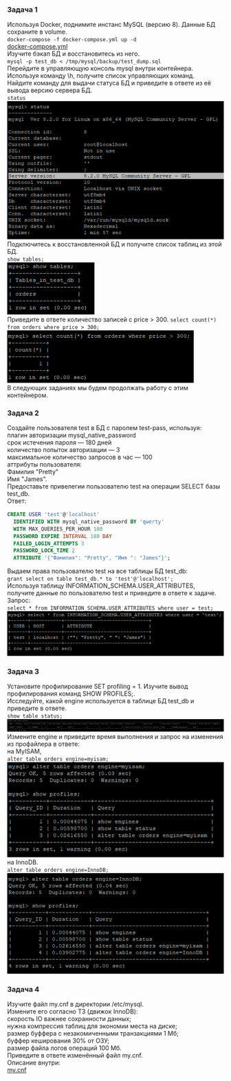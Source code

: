 ### Задача 1
Используя Docker, поднимите инстанс MySQL (версию 8). Данные БД сохраните в volume.  
`docker-compose -f docker-compose.yml up -d`  
[docker-compose.yml](https://github.com/Svalker1989/MySQL/blob/main/docker-compose.yml)  
Изучите бэкап БД и восстановитесь из него.  
`mysql -p test_db < /tmp/mysql/backup/test_dump.sql`  
Перейдите в управляющую консоль mysql внутри контейнера.  
Используя команду \h, получите список управляющих команд.  
Найдите команду для выдачи статуса БД и приведите в ответе из её вывода версию сервера БД.  
`status`  
![](https://github.com/Svalker1989/MySQL/blob/main/Z1_1.PNG)  
Подключитесь к восстановленной БД и получите список таблиц из этой БД.  
`show tables;`  
![](https://github.com/Svalker1989/MySQL/blob/main/Z1_2.PNG)  
Приведите в ответе количество записей с price > 300.
`select count(*) from orders where price > 300;`  
![](https://github.com/Svalker1989/MySQL/blob/main/Z1_3.PNG)  
В следующих заданиях мы будем продолжать работу с этим контейнером.  
  
### Задача 2
Создайте пользователя test в БД c паролем test-pass, используя:  
плагин авторизации mysql_native_password  
срок истечения пароля — 180 дней  
количество попыток авторизации — 3  
максимальное количество запросов в час — 100  
аттрибуты пользователя:  
Фамилия "Pretty"  
Имя "James".  
Предоставьте привелегии пользователю test на операции SELECT базы test_db.  
Ответ:  
```SQL
CREATE USER 'test'@'localhost'
  IDENTIFIED WITH mysql_native_password BY 'qwerty'
  WITH MAX_QUERIES_PER_HOUR 100
  PASSWORD EXPIRE INTERVAL 180 DAY
  FAILED_LOGIN_ATTEMPTS 3 
  PASSWORD_LOCK_TIME 2 
  ATTRIBUTE '{"Фамилия": "Pretty", "Имя ": "James"}';
```  
Выдаем права пользователю test на все таблицы БД test_db:   
`grant select on table test_db.* to 'test'@'localhost';`  
Используя таблицу INFORMATION_SCHEMA.USER_ATTRIBUTES, получите данные по пользователю test и приведите в ответе к задаче.  
Запрос:  
`select * from INFORMATION_SCHEMA.USER_ATTRIBUTES where user = test;`  
![](https://github.com/Svalker1989/MySQL/blob/main/Z2.PNG)  
### Задача 3
Установите профилирование SET profiling = 1. Изучите вывод профилирования команд SHOW PROFILES;.  
Исследуйте, какой engine используется в таблице БД test_db и приведите в ответе.  
`show table status;`  
![](https://github.com/Svalker1989/MySQL/blob/main/Z3_0.PNG)  
Измените engine и приведите время выполнения и запрос на изменения из профайлера в ответе:  
на MyISAM,  
`alter table orders engine=myisam;`  
![](https://github.com/Svalker1989/MySQL/blob/main/Z3_2(MyISAM).PNG)  
на InnoDB.  
`alter table orders engine=InnoDB;`  
![](https://github.com/Svalker1989/MySQL/blob/main/Z3_1(InnoDB).PNG)  
### Задача 4
Изучите файл my.cnf в директории /etc/mysql.  
Измените его согласно ТЗ (движок InnoDB):  
скорость IO важнее сохранности данных;  
нужна компрессия таблиц для экономии места на диске;  
размер буффера с незакомиченными транзакциями 1 Мб;  
буффер кеширования 30% от ОЗУ;  
размер файла логов операций 100 Мб.  
Приведите в ответе изменённый файл my.cnf.  
Описание внутри:  
[my.cnf](https://github.com/Svalker1989/MySQL/blob/main/my.cnf)

